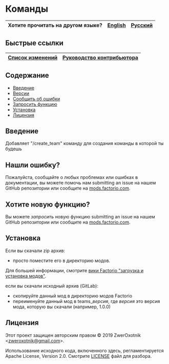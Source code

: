 # Команды

Хотите прочитать на другом языке? | [English](/README.md) | [Русский](/docs/ru/README.md)
|---|---|---|

## Быстрые ссылки

[Список изменений](/changelog.txt) | [Руководство контрибьютора](CONTRIBUTING.md)
| --- | --- |

## Содержание

* [Введение](#overview)
* [Версии](#versions)
* [Сообщить об ошибки](#issue)
* [Запросить функцию](#feature)
* [Установка](#installing)
* [Лицензия](#license)

## <a name="overview"></a> Введение

Добавляет "/create_team" команду для создания команды в которой ты будешь

## <a name="issue"></a> Нашли ошибку?

Пожалуйста, сообщайте о любых проблемах или ошибках в документации, вы можете помочь нам submitting an issue на нашем GitHub репозитории или сообщите на [mods.factorio.com](https://mods.factorio.com/mod/teams-zo/discussion).

## <a name="feature"></a> Хотите новую функцию?

Вы можете *запросить* новую функцию submitting an issue на нашем GitHub репозитории или сообщите на [mods.factorio.com](https://mods.factorio.com/mod/teams-zo/discussion).

## <a name="installing"></a> Установка

Если вы скачали zip архив:

* просто поместите его в директорию модов.

Для большей информации, смотрите [вики Factorio "загрузка и установка модов"](https://wiki.factorio.com/Modding/ru#.D0.97.D0.B0.D0.B3.D1.80.D1.83.D0.B7.D0.BA.D0.B0_.D0.B8_.D1.83.D1.81.D1.82.D0.B0.D0.BD.D0.BE.D0.B2.D0.BA.D0.B0_.D0.BC.D0.BE.D0.B4.D0.BE.D0.B2).

если вы скачали исходный архив (GitLab):

* скопируйте данный мод в директорию модов Factorio
* переименуйте данный мод в teams_*версия*, где *версия* это версия мода, которую вы скачали (например, 1.0.0)

## <a name="license"></a> Лицензия

Этот проект защищен авторским правом © 2019 ZwerOxotnik \<zweroxotnik@gmail.com\>.

Использование исходного кода, включенного здесь, регламентируется Apache License, Version 2.0. Смотрите [LICENSE](/LICENSE) файл для разбора.

[homepage]: http://mods.factorio.com/mod/teams-zo
[Factorio]: https://factorio.com/
